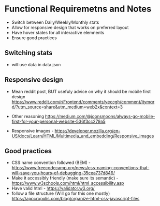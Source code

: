 # Functional Requiremetns and Notes

* Switch between Daily/Weekly/Monthly stats
* Allow for responsive design that works on preferred layout
* Have hover states for all interactive elemnents
* Ensure good practices

## Switching stats

* will use data in data.json

## Responsive design

* Mean reddit post, BUT usefuly advice on why it should be mobile first design <https://www.reddit.com/r/Frontend/comments/yeccgh/comment/itymqrd/?utm_source=share&utm_medium=web2x&context=3>

* Other reasoning <https://medium.com/@joonsmoons/always-go-mobile-first-for-your-personal-website-536f3cc279a5>

* Responsive images - <https://developer.mozilla.org/en-US/docs/Learn/HTML/Multimedia_and_embedding/Responsive_images>

## Good practices

* CSS name convention followed (BEM) - <https://www.freecodecamp.org/news/css-naming-conventions-that-will-save-you-hours-of-debugging-35cea737d849/>
* Make it accessibly friendly (make sure its semantic) - <https://www.w3schools.com/html/html_accessibility.asp>
* Have valid html - <https://validator.w3.org/>
* follow a file structure (Will go for this one mostly) <https://appcropolis.com/blog/organize-html-css-javascript-files>
